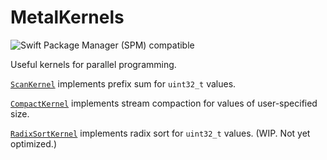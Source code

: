 # MetalKernels

<img src="https://img.shields.io/badge/SPM-5.3-blue.svg?style=flat"
     alt="Swift Package Manager (SPM) compatible" />

Useful kernels for parallel programming.

[`ScanKernel`](https://github.com/Halfspace-LLC/MetalKernels/blob/main/Sources/MetalKernels/include/ScanKernel.h) implements prefix sum for `uint32_t` values.

[`CompactKernel`](https://github.com/Halfspace-LLC/MetalKernels/blob/main/Sources/MetalKernels/include/CompactKernel.h) implements stream compaction for values of user-specified size.

[`RadixSortKernel`](https://github.com/Halfspace-LLC/MetalKernels/blob/main/Sources/MetalKernels/include/RadixSortKernel.h) implements radix sort for `uint32_t` values. (WIP. Not yet optimized.)

